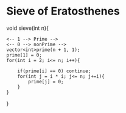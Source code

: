 # Sieve of Eratosthenes

void sieve(int n){

    <-- 1 --> Prime -->
    <-- 0 --> nonPrime -->
    vector<int>prime(n + 1, 1);
    prime[1] = 0;
    for(int i = 2; i<= n; i++){
    
        if(prime[i] == 0) continue;
        for(int j = i * i; j<= n; j+=i){
            prime[j] = 0;
        }
    }
    
}
